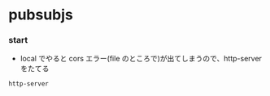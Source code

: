 # pubsubjs

### start

- local でやると cors エラー(file のところで)が出てしまうので、http-server をたてる

```
http-server
```
